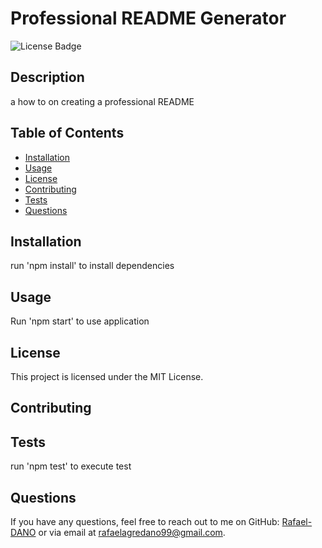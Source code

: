 
# Professional README Generator

![License Badge](https://img.shields.io/badge/license-MIT-blue)

## Description
a how to on creating a professional README

## Table of Contents
- [Installation](#installation)
- [Usage](#usage)
- [License](#license)
- [Contributing](#contributing)
- [Tests](#tests)
- [Questions](#questions)

## Installation
run 'npm install' to install dependencies

## Usage
Run 'npm start' to use application

## License
This project is licensed under the MIT License.

## Contributing


## Tests
run 'npm test' to execute test

## Questions
If you have any questions, feel free to reach out to me on GitHub: [Rafael-DANO](https://github.com/Rafael-DANO) or via email at rafaelagredano99@gmail.com.
  